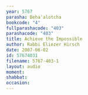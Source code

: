 ```yaml
---
year: 5767
parasha: Beha'alotcha
bookcode: "4"
fullparashacode: "403"
parashacode: "403"
title: Achieve the Impossible
author: Rabbi Eliezer Hirsch
date: 2007-06-02
id: 57674031
filename: 5767-403-1
layout: audio
moment: 
shabbat: 
occasion: 
---
```

